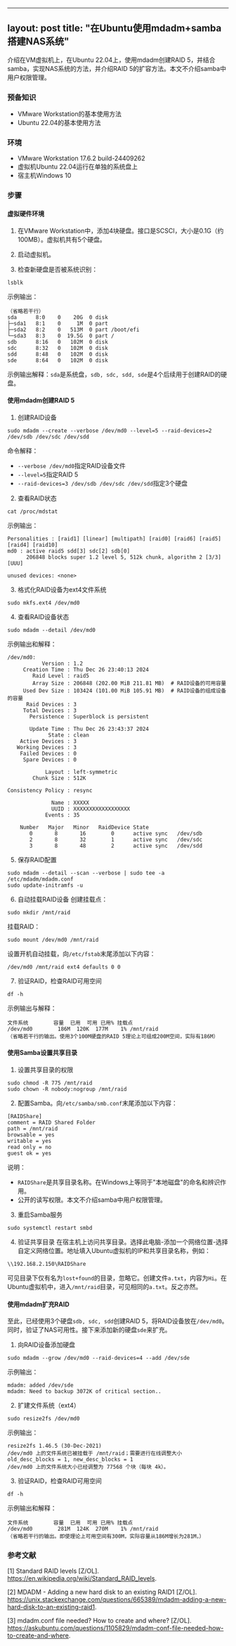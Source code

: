 
---
layout: post
title: "在Ubuntu使用mdadm+samba搭建NAS系统"
---

介绍在VM虚拟机上，在Ubuntu 22.04上，使用mdadm创建RAID 5，并结合samba，实现NAS系统的方法，并介绍RAID 5的扩容方法。本文不介绍samba中用户权限管理。

### 预备知识

- VMware Workstation的基本使用方法
- Ubuntu 22.04的基本使用方法

### 环境

- VMware Workstation 17.6.2 build-24409262
- 虚拟机Ubuntu 22.04运行在单独的系统盘上
- 宿主机Windows 10

### 步骤

#### 虚拟硬件环境

1. 在VMware Workstation中，添加4块硬盘。接口是SCSCI，大小是0.1G（约100MB）。虚拟机共有5个硬盘。

2. 启动虚拟机。

3. 检查新硬盘是否被系统识别：
```
lsblk
```
示例输出：
```
（省略若干行）
sda      8:0    0    20G  0 disk 
├─sda1   8:1    0     1M  0 part 
├─sda2   8:2    0   513M  0 part /boot/efi
└─sda3   8:3    0  19.5G  0 part /
sdb      8:16   0   102M  0 disk 
sdc      8:32   0   102M  0 disk 
sdd      8:48   0   102M  0 disk 
sde      8:64   0   102M  0 disk 
```
示例输出解释：`sda`是系统盘，`sdb, sdc, sdd, sde`是4个后续用于创建RAID的硬盘。

#### 使用mdadm创建RAID 5

1. 创建RAID设备
```
sudo mdadm --create --verbose /dev/md0 --level=5 --raid-devices=2 /dev/sdb /dev/sdc /dev/sdd
```
命令解释：
- `--verbose /dev/md0`指定RAID设备文件
- `--level=5`指定RAID 5
- `--raid-devices=3 /dev/sdb /dev/sdc /dev/sdd`指定3个硬盘

2. 查看RAID状态
```
cat /proc/mdstat
```
示例输出：
```
Personalities : [raid1] [linear] [multipath] [raid0] [raid6] [raid5] [raid4] [raid10] 
md0 : active raid5 sdd[3] sdc[2] sdb[0]
      206848 blocks super 1.2 level 5, 512k chunk, algorithm 2 [3/3] [UUU]
      
unused devices: <none>
```

3. 格式化RAID设备为ext4文件系统
```
sudo mkfs.ext4 /dev/md0
```

4. 查看RAID设备状态
```
sudo mdadm --detail /dev/md0
```
示例输出和解释：
```
/dev/md0:
           Version : 1.2
     Creation Time : Thu Dec 26 23:40:13 2024
        Raid Level : raid5
        Array Size : 206848 (202.00 MiB 211.81 MB)  # RAID设备的可用容量
     Used Dev Size : 103424 (101.00 MiB 105.91 MB)  # RAID设备的组成设备的容量
      Raid Devices : 3
     Total Devices : 3
       Persistence : Superblock is persistent

       Update Time : Thu Dec 26 23:43:37 2024
             State : clean 
    Active Devices : 3
   Working Devices : 3
    Failed Devices : 0
     Spare Devices : 0

            Layout : left-symmetric
        Chunk Size : 512K

Consistency Policy : resync

              Name : XXXXX
              UUID : XXXXXXXXXXXXXXXXXX
            Events : 35

    Number   Major   Minor   RaidDevice State
       0       8       16        0      active sync   /dev/sdb
       2       8       32        1      active sync   /dev/sdc
       3       8       48        2      active sync   /dev/sdd
```
5. 保存RAID配置
```
sudo mdadm --detail --scan --verbose | sudo tee -a /etc/mdadm/mdadm.conf
sudo update-initramfs -u
```

6. 自动挂载RAID设备
创建挂载点：
```
sudo mkdir /mnt/raid
```
挂载RAID：
```
sudo mount /dev/md0 /mnt/raid
```
设置开机自动挂载，向`/etc/fstab`末尾添加以下内容：
```
/dev/md0 /mnt/raid ext4 defaults 0 0
```
7. 验证RAID，检查RAID可用空间
```
df -h
```
示例输出与解释：
```
文件系统        容量  已用  可用 已用% 挂载点
/dev/md0        186M  120K  177M    1% /mnt/raid
（省略若干行的输出。使用3个100M硬盘的RAID 5理论上可组成200M空间，实际有186M）
```

#### 使用Samba设置共享目录

1. 设置共享目录的权限
```
sudo chmod -R 775 /mnt/raid
sudo chown -R nobody:nogroup /mnt/raid
```

2. 配置Samba。向`/etc/samba/smb.conf`末尾添加以下内容：
```
[RAIDShare]
comment = RAID Shared Folder
path = /mnt/raid
browsable = yes
writable = yes
read only = no
guest ok = yes
```
说明：
- `RAIDShare`是共享目录名称。在Windows上等同于"本地磁盘"的命名和辨识作用。
- 公开的读写权限。本文不介绍samba中用户权限管理。

3. 重启Samba服务
```
sudo systemctl restart smbd
```

4. 验证共享目录
在宿主机上访问共享目录。选择此电脑-添加一个网络位置-选择自定义网络位置。地址填入Ubuntu虚拟机的IP和共享目录名称，例如：
```
\\192.168.2.150\RAIDShare
```
可见目录下仅有名为`lost+found`的目录，忽略它。创建文件`a.txt`，内容为`Hi`。在Ubuntu虚拟机中，进入`/mnt/raid`目录，可见相同的`a.txt`。反之亦然。

#### 使用mdadm扩充RAID

至此，已经使用3个硬盘`sdb, sdc, sdd`创建RAID 5，将RAID设备放在`/dev/md0`。同时，验证了NAS可用性。接下来添加新的硬盘`sde`来扩充。

1. 向RAID设备添加硬盘
```
sudo mdadm --grow /dev/md0 --raid-devices=4 --add /dev/sde
```
示例输出：
```
mdadm: added /dev/sde
mdadm: Need to backup 3072K of critical section..
```
2. 扩建文件系统（ext4）
```
sudo resize2fs /dev/md0
```
示例输出：
```
resize2fs 1.46.5 (30-Dec-2021)
/dev/md0 上的文件系统已被挂载于 /mnt/raid；需要进行在线调整大小
old_desc_blocks = 1, new_desc_blocks = 1
/dev/md0 上的文件系统大小已经调整为 77568 个块（每块 4k）。
```
3. 验证RAID，检查RAID可用空间
```
df -h
```
示例输出和解释：
```
文件系统        容量  已用  可用 已用% 挂载点
/dev/md0        281M  124K  270M    1% /mnt/raid
（省略若干行的输出。即使理论上可用空间有300M，实际容量从186M增长为281M，）
```

### 参考文献

[1] Standard RAID levels [Z/OL]. https://en.wikipedia.org/wiki/Standard_RAID_levels. 

[2] MDADM - Adding a new hard disk to an existing RAID1 [Z/OL]. https://unix.stackexchange.com/questions/665389/mdadm-adding-a-new-hard-disk-to-an-existing-raid1. 

[3] mdadm.conf file needed? How to create and where? [Z/OL]. https://askubuntu.com/questions/1105829/mdadm-conf-file-needed-how-to-create-and-where.
